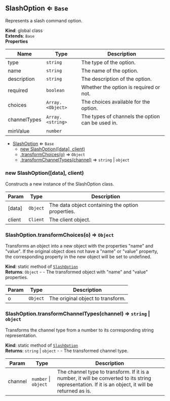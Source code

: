 <a name="SlashOption"></a>

## SlashOption ⇐ <code>Base</code>
Represents a slash command option.

**Kind**: global class  
**Extends**: <code>Base</code>  
**Properties**

| Name | Type | Description |
| --- | --- | --- |
| type | <code>string</code> | The type of the option. |
| name | <code>string</code> | The name of the option. |
| description | <code>string</code> | The description of the option. |
| required | <code>boolean</code> | Whether the option is required or not. |
| choices | <code>Array.&lt;Object&gt;</code> | The choices available for the option. |
| channelTypes | <code>Array.&lt;string&gt;</code> | The types of channels the option can be used in. |
| minValue | <code>number</code> |  |


* [SlashOption](#SlashOption) ⇐ <code>Base</code>
    * [new SlashOption([data], client)](#new_SlashOption_new)
    * [.transformChoices(o)](#SlashOption.transformChoices) ⇒ <code>Object</code>
    * [.transformChannelTypes(channel)](#SlashOption.transformChannelTypes) ⇒ <code>string</code> \| <code>object</code>

<a name="new_SlashOption_new"></a>

### new SlashOption([data], client)
Constructs a new instance of the SlashOption class.


| Param | Type | Description |
| --- | --- | --- |
| [data] | <code>Object</code> | The data object containing the option properties. |
| client | <code>Client</code> | The client object. |

<a name="SlashOption.transformChoices"></a>

### SlashOption.transformChoices(o) ⇒ <code>Object</code>
Transforms an object into a new object with the properties "name" and "value".If the original object does not have a "name" or "value" property, the correspondingproperty in the new object will be set to undefined.

**Kind**: static method of [<code>SlashOption</code>](#SlashOption)  
**Returns**: <code>Object</code> - - The transformed object with "name" and "value" properties.  

| Param | Type | Description |
| --- | --- | --- |
| o | <code>Object</code> | The original object to transform. |

<a name="SlashOption.transformChannelTypes"></a>

### SlashOption.transformChannelTypes(channel) ⇒ <code>string</code> \| <code>object</code>
Transforms the channel type from a number to its corresponding string representation.

**Kind**: static method of [<code>SlashOption</code>](#SlashOption)  
**Returns**: <code>string</code> \| <code>object</code> - - The transformed channel type.  

| Param | Type | Description |
| --- | --- | --- |
| channel | <code>number</code> \| <code>object</code> | The channel type to transform. If it is a number, it will be converted to its string representation. If it is an object, it will be returned as is. |

